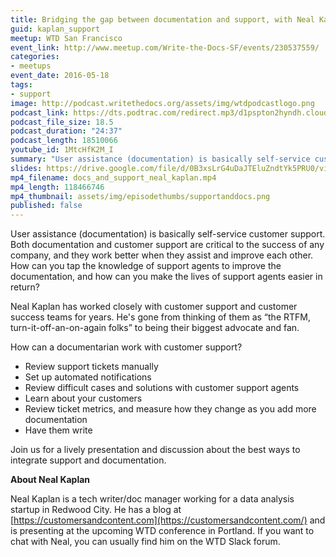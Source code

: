 ```yaml
---
title: Bridging the gap between documentation and support, with Neal Kaplan
guid: kaplan_support
meetup: WTD San Francisco
event_link: http://www.meetup.com/Write-the-Docs-SF/events/230537559/
categories:
- meetups
event_date: 2016-05-18
tags:
- support
image: http://podcast.writethedocs.org/assets/img/wtdpodcastlogo.png
podcast_link: https://dts.podtrac.com/redirect.mp3/d1pspton2hyndh.cloudfront.net/nealdocssupportwtd.mp3
podcast_file_size: 18.5
podcast_duration: "24:37"
podcast_length: 18510066
youtube_id: 1MtcHfK2M_I
summary: "User assistance (documentation) is basically self-service customer support. Both documentation and customer support are critical to the success of any company, and they work better when they assist and improve each other. How can you tap the knowledge of support agents to improve the documentation, and how can you make the lives of support agents easier in return?"
slides: https://drive.google.com/file/d/0B3xsLrG4uDaJTEluZndtYk5PRU0/view?ts=573df386
mp4_filename: docs_and_support_neal_kaplan.mp4
mp4_length: 118466746
mp4_thumbnail: assets/img/episodethumbs/supportanddocs.png
published: false
---
```


User assistance (documentation) is basically self-service customer support. Both documentation and customer support are critical to the success of any company, and they work better when they assist and improve each other. How can you tap the knowledge of support agents to improve the documentation, and how can you make the lives of support agents easier in return?

Neal Kaplan has worked closely with customer support and customer success teams for years. He's gone from thinking of them as “the RTFM, turn-it-off-an-on-again folks” to being their biggest advocate and fan.

How can a documentarian work with customer support?

* Review support tickets manually
* Set up automated notifications
* Review difficult cases and solutions with customer support agents
* Learn about your customers
* Review ticket metrics, and measure how they change as you add more documentation
* Have them write

Join us for a lively presentation and discussion about the best ways to integrate support and documentation.

**About Neal Kaplan**

Neal Kaplan is a tech writer/doc manager working for a data analysis startup in Redwood City. He has a blog at [https://customersandcontent.com](https://customersandcontent.com/) and is presenting at the upcoming WTD conference in Portland. If you want to chat with Neal, you can usually find him on the WTD Slack forum.
